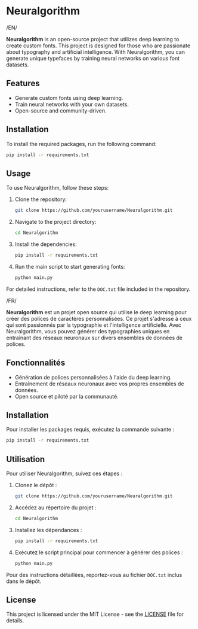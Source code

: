 # Neuralgorithm

/EN/

**Neuralgorithm** is an open-source project that utilizes deep learning to create custom fonts. This project is designed for those who are passionate about typography and artificial intelligence. With Neuralgorithm, you can generate unique typefaces by training neural networks on various font datasets.

## Features

- Generate custom fonts using deep learning.
- Train neural networks with your own datasets.
- Open-source and community-driven.

## Installation

To install the required packages, run the following command:

```sh
pip install -r requirements.txt
```

## Usage

To use Neuralgorithm, follow these steps:

1. Clone the repository:
    ```sh
    git clone https://github.com/yourusername/Neuralgorithm.git
    ```
2. Navigate to the project directory:
    ```sh
    cd Neuralgorithm
    ```
3. Install the dependencies:
    ```sh
    pip install -r requirements.txt
    ```
4. Run the main script to start generating fonts:
    ```sh
    python main.py
    ```

For detailed instructions, refer to the `DOC.txt` file included in the repository.

/FR/

**Neuralgorithm** est un projet open source qui utilise le deep learning pour créer des polices de caractères personnalisées. Ce projet s'adresse à ceux qui sont passionnés par la typographie et l'intelligence artificielle. Avec Neuralgorithm, vous pouvez générer des typographies uniques en entraînant des réseaux neuronaux sur divers ensembles de données de polices.

## Fonctionnalités

- Génération de polices personnalisées à l'aide du deep learning.
- Entraînement de réseaux neuronaux avec vos propres ensembles de données.
- Open source et piloté par la communauté.

## Installation

Pour installer les packages requis, exécutez la commande suivante :

```sh
pip install -r requirements.txt
```

## Utilisation

Pour utiliser Neuralgorithm, suivez ces étapes :

1. Clonez le dépôt :
    ```sh
    git clone https://github.com/yourusername/Neuralgorithm.git
    ```
2. Accédez au répertoire du projet :
    ```sh
    cd Neuralgorithm
    ```
3. Installez les dépendances :
    ```sh
    pip install -r requirements.txt
    ```
4. Exécutez le script principal pour commencer à générer des polices :
    ```sh
    python main.py
    ```

Pour des instructions détaillées, reportez-vous au fichier `DOC.txt` inclus dans le dépôt.

## License

This project is licensed under the MIT License - see the [LICENSE](LICENSE) file for details.
